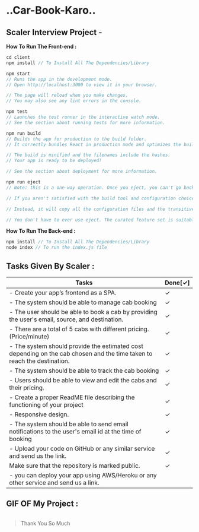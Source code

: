 # ..Car-Book-Karo..
## Scaler Interview Project -

**How To Run The Front-end :**

```javascript
cd client
npm install // To Install All The Dependencies/Library

npm start
// Runs the app in the development mode.
// Open http://localhost:3000 to view it in your browser.

// The page will reload when you make changes.
// You may also see any lint errors in the console.

npm test
// Launches the test runner in the interactive watch mode.
// See the section about running tests for more information.

npm run build
// Builds the app for production to the build folder.
// It correctly bundles React in production mode and optimizes the build for the best performance.

// The build is minified and the filenames include the hashes.
// Your app is ready to be deployed!

// See the section about deployment for more information.

npm run eject
// Note: this is a one-way operation. Once you eject, you can't go back!

// If you aren't satisfied with the build tool and configuration choices, you can eject at any time. This command will remove the single build dependency from your project.

// Instead, it will copy all the configuration files and the transitive dependencies (webpack, Babel, ESLint, etc) right into your project so you have full control over them. All of the commands except eject will still work, but they will point to the copied scripts so you can tweak them. At this point you're on your own.

// You don't have to ever use eject. The curated feature set is suitable for small and middle deployments, and you shouldn't feel obligated to use this feature. However we understand that this tool wouldn't be useful if you couldn't customize it when you are ready for it.
```

**How To Run The Back-end :**

```javascript
npm install // To Install All The Dependencies/Library
node index // To run the index.js file
```

## Tasks Given By Scaler :
| Tasks | Done[&check;] |
| --- | ---|
| - Create your app’s frontend as a SPA. | &check; |
| - The system should be able to manage cab booking | &check; |
| - The user should be able to book a cab by providing the user's email, source, and destination. | &check; |
| - There are a total of 5 cabs with different pricing. (Price/minute) | &check; |
| - The system should provide the estimated cost depending on the cab chosen and the time taken to reach the destination. | &check; |
| - The system should be able to track the cab booking | &check; |
| - Users should be able to view and edit the cabs and their pricing. | &check; |
| - Create a proper ReadME file describing the functioning of your project | &check; |
| - Responsive design. | &check; |
| - The system should be able to send email notifications to the user's email id at the time of booking | &check; |
| - Upload your code on GitHub or any similar service and send us the link. | &check; |
Make sure that the repository is marked public.| &check; |
| - you can deploy your app using AWS/Heroku or any other service and send us a link. |  |

## GIF OF My Project :
![]()


>Thank You So Much 

